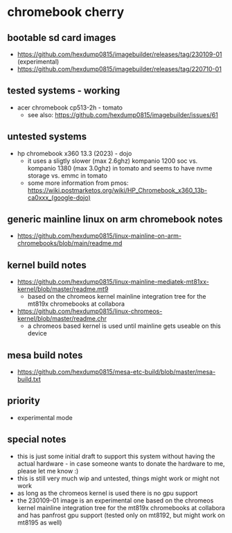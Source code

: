 # chromebook cherry

## bootable sd card images

- https://github.com/hexdump0815/imagebuilder/releases/tag/230109-01 (experimental)
- https://github.com/hexdump0815/imagebuilder/releases/tag/220710-01

## tested systems - working

- acer chromebook cp513-2h - tomato
  - see also: https://github.com/hexdump0815/imagebuilder/issues/61

## untested systems

- hp chromebook x360 13.3 (2023) - dojo
  - it uses a sligtly slower (max 2.6ghz) kompanio 1200 soc vs. kompanio 1380
    (max 3.0ghz) in tomato and seems to have nvme storage vs. emmc in tomato
  - some more information from pmos:
    https://wiki.postmarketos.org/wiki/HP_Chromebook_x360_13b-ca0xxx_(google-dojo)

## generic mainline linux on arm chromebook notes

- https://github.com/hexdump0815/linux-mainline-on-arm-chromebooks/blob/main/readme.md

## kernel build notes

- https://github.com/hexdump0815/linux-mainline-mediatek-mt81xx-kernel/blob/master/readme.mt9
  - based on the chromeos kernel mainline integration tree for the mt819x chromebooks at collabora
- https://github.com/hexdump0815/linux-chromeos-kernel/blob/master/readme.chr
  - a chromeos based kernel is used until mainline gets useable on this device

## mesa build notes

- https://github.com/hexdump0815/mesa-etc-build/blob/master/mesa-build.txt

## priority

- experimental mode

## special notes

- this is just some initial draft to support this system without having the actual hardware - in case someone wants to donate the hardware to me, please let me know :)
- this is still very much wip and untested, things might work or might not work
- as long as the chromeos kernel is used there is no gpu support
- the 230109-01 image is an experimental one based on the chromeos kernel mainline integration tree for the mt819x chromebooks at collabora and has panfrost gpu support (tested only on mt8192, but might work on mt8195 as well)
